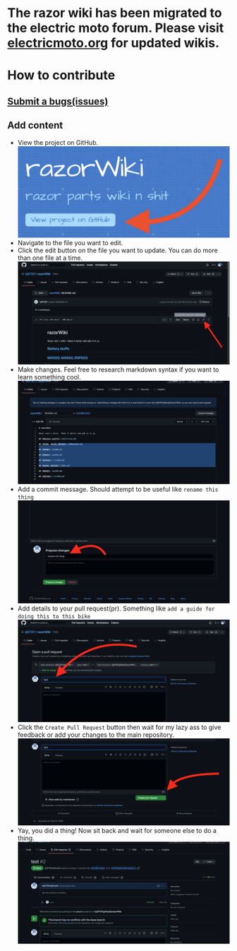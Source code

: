 # The razor wiki has been migrated to the electric moto forum.  Please visit [electricmoto.org](https://forum.electricmoto.org/t/mx500-mx650-and-rsf650-wiki) for updated wikis.


# How to contribute

## [Submit a bugs(issues)](https://github.com/bj97301/razorWiki/issues/new)

## Add content

* View the project on GitHub. ![View on GitHub button](./images/contributing/8ABF4377-DCB6-4F11-8A7F-5E295029AC22.jpeg)
* Navigate to the file you want to edit.
* Click the edit button on the file you want to update.  You can do more than one file at a time. ![edit](./images/contributing/1editButton.png)
* Make changes.  Feel free to research markdown syntax if you want to learn something cool.![change stuff](./images/contributing/2changeStuff.png)
* Add a commit message.  Should attempt to be useful like `rename this thing`![commitMessage](./images/contributing/3commitMessage.png)
* Add details to your pull request(pr).  Something like `add a guide for doing this to this bike`![prDeets](./images/contributing/4pullRequestDeets.png)
* Click the `Create Pull Request` button then wait for my lazy ass to give feedback or add your changes to the main repository. ![prButton](./images/contributing/5createPRButton.png)
* Yay, you did a thing!  Now sit back and wait for someone else to do a thing. ![yay](./images/contributing/6yayPr.png)
